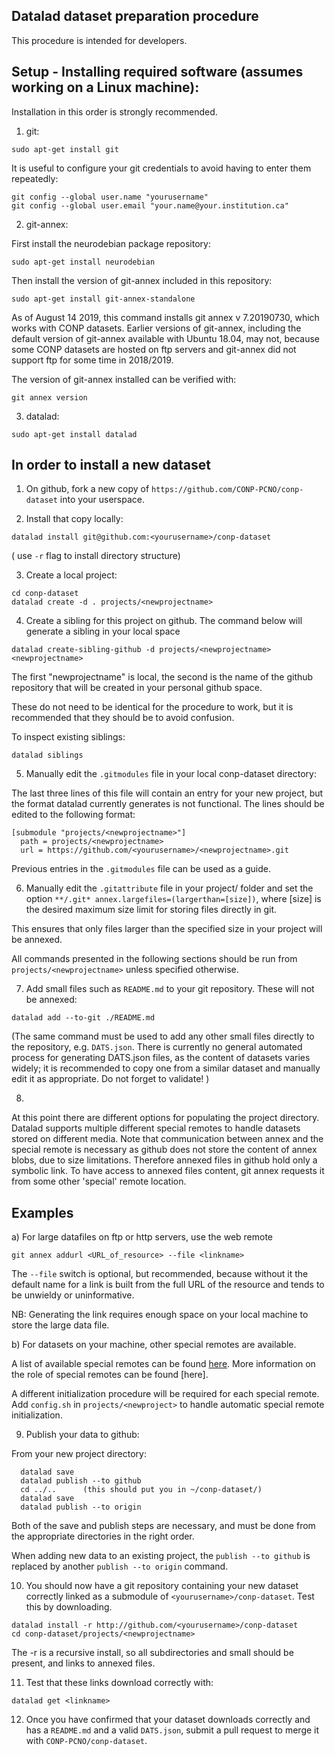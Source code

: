 ## Datalad dataset preparation procedure

This procedure is intended for developers.

## Setup - Installing required software (assumes working on a Linux machine):

Installation in this order is strongly recommended.

1. git:

```sudo apt-get install git```

It is useful to configure your git credentials to avoid having to enter them repeatedly:

```
git config --global user.name "yourusername" 
git config --global user.email "your.name@your.institution.ca"
```

2. git-annex:

First install the neurodebian package repository:

```sudo apt-get install neurodebian```

Then install the version of git-annex included in this repository:

```sudo apt-get install git-annex-standalone```

As of August 14 2019, this command installs git annex v 7.20190730, which works with CONP datasets. Earlier versions of git-annex, including the default version of git-annex available with Ubuntu 18.04, may not, because some CONP datasets are hosted on ftp servers and git-annex did not support ftp for some time in 2018/2019.

The version of git-annex installed can be verified with:

```git annex version```


3. datalad:

```sudo apt-get install datalad```


## In order to install a new dataset


1. On github, fork a new copy of ```https://github.com/CONP-PCNO/conp-dataset``` into your userspace.

2. Install that copy locally:

```datalad install git@github.com:<yourusername>/conp-dataset```

( use ```-r``` flag to install directory structure)

3. Create a local project:

```
cd conp-dataset
datalad create -d . projects/<newprojectname>
```

4. Create a sibling for this project on github. The command below will generate a sibling in your local space

```datalad create-sibling-github -d projects/<newprojectname> <newprojectname>```

The first "newprojectname" is local, the second is the name of the github repository that will be created in your personal github space.

These do not need to be identical for the procedure to work, but it is recommended that they should be to avoid confusion.

To inspect existing siblings: 
  
 ```datalad siblings```

<!--As an alternative, if you have access you can run the following command to add the sibling to the conpdataset organization repository rather than to your personal github space.

```
 datalad -l 1 create-sibling-github -r --github-login [your_username]  --github-passwd [your_password] --github-organization conpdatasets --existing reconfigure -d projects/<newprojectname> <newprojectname>
```-->

5. Manually edit the ```.gitmodules``` file in your local conp-dataset directory:

The last three lines of this file will contain an entry for your new project, but the format datalad currently generates is not functional.  The lines should be edited to the following format:

```
[submodule "projects/<newprojectname>"]
  path = projects/<newprojectname>
  url = https://github.com/<yourusername>/<newprojectname>.git
```

Previous entries in the ```.gitmodules``` file can be used as a guide.

6. Manually edit the ```.gitattribute``` file in your project/<newprojectname> folder and set the option ```**/.git* annex.largefiles=(largerthan=[size])```, where [size] is the desired maximum size limit for storing files directly in git.

This ensures that only files larger than the specified size in your project will be annexed.

All commands presented in the following sections should be run from ```projects/<newprojectname>``` unless specified otherwise.

7. Add small files such as ```README.md``` to your git repository. These will not be annexed:

  ```
  datalad add --to-git ./README.md
  ```

(The same command must be used to add any other small files directly to the repository, e.g. ```DATS.json```.  There is currently no general automated process for generating DATS.json files, as the content of datasets varies widely; it is recommended to copy one from a similar dataset and manually edit it as appropriate.  Do not forget to validate! )


8. 

At this point there are different options for populating the project directory.  Datalad supports multiple different special remotes to handle datasets stored on different media.  Note that communication between annex and the special remote is necessary as github does not store the content of annex blobs, due to size limitations. Therefore annexed files in github hold only a symbolic link. To have access to annexed files content, git annex requests it from some other 'special' remote location.


## Examples

a) For large datafiles on ftp or http servers, use the web remote

  ```
  git annex addurl <URL_of_resource> --file <linkname>
  ```

The ```--file``` switch is optional, but recommended, because without it the default name for a link is built from the full URL of the resource and tends to be unwieldy or uninformative.

NB: Generating the link requires enough space on your local machine to store the large data file. 

b) For datasets on your machine, other special remotes are available.

A list of available special remotes can be found [here](http://git-annex.branchable.com/special_remotes/). More information on the role of special remotes can be found [here]. 

A different initialization procedure will be required for each special remote.  Add ```config.sh``` in ```projects/<newproject>``` to handle automatic special remote initialization.

9. Publish your data to github:

From your new project directory:

```
  datalad save
  datalad publish --to github
  cd ../..		(this should put you in ~/conp-dataset/)
  datalad save
  datalad publish --to origin
```

Both of the save and publish steps are necessary, and must be done from the appropriate directories in the right order.

When adding new data to an existing project, the ```publish --to github``` is replaced by another ```publish --to origin``` command.


10. You should now have a git repository containing your new dataset correctly linked as a submodule of ```<yourusername>/conp-dataset```.  Test this by downloading.

```
datalad install -r http://github.com/<yourusername>/conp-dataset
cd conp-dataset/projects/<newprojectname>
```

The -r is a recursive install, so all subdirectories and small should be present, and links to annexed files.

11.  Test that these links download correctly with:

```datalad get <linkname>```

12.  Once you have confirmed that your dataset downloads correctly and has a ```README.md``` and a valid ```DATS.json```, submit a pull request to merge it with ```CONP-PCNO/conp-dataset```.



